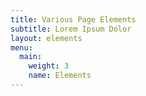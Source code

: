 ```yaml
---
title: Various Page Elements
subtitle: Lorem Ipsum Dolor
layout: elements
menu:
  main:
    weight: 3
    name: Elements
---
```

